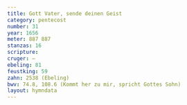 ```yaml
---
title: Gott Vater, sende deinen Geist
category: pentecost
number: 31
year: 1656
meter: 887 887
stanzas: 16
scripture: 
cruger: —
ebeling: 81
feustking: 59
zahn: 2538 (Ebeling)
bwv: 74.8, 108.6 (Kommt her zu mir, spricht Gottes Sohn)
layout: hymndata
---
```

<br>

